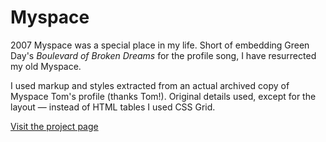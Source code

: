 # Myspace

2007 Myspace was a special place in my life. Short of embedding Green Day's _Boulevard of Broken Dreams_ for the profile song, I have resurrected my old Myspace.

I used markup and styles extracted from an actual archived copy of Myspace Tom's profile (thanks Tom!). Original details used, except for the layout — instead of HTML tables I used CSS Grid.

[Visit the project page](https://ianwessen.github.io/myspace-makeover/)
